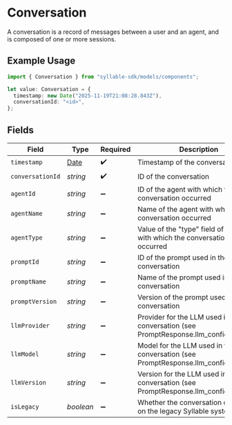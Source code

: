 # Conversation

A conversation is a record of messages between a user and an agent, and is composed of one or
more sessions.

## Example Usage

```typescript
import { Conversation } from "syllable-sdk/models/components";

let value: Conversation = {
  timestamp: new Date("2025-11-19T21:08:28.843Z"),
  conversationId: "<id>",
};
```

## Fields

| Field                                                                                         | Type                                                                                          | Required                                                                                      | Description                                                                                   |
| --------------------------------------------------------------------------------------------- | --------------------------------------------------------------------------------------------- | --------------------------------------------------------------------------------------------- | --------------------------------------------------------------------------------------------- |
| `timestamp`                                                                                   | [Date](https://developer.mozilla.org/en-US/docs/Web/JavaScript/Reference/Global_Objects/Date) | :heavy_check_mark:                                                                            | Timestamp of the conversation                                                                 |
| `conversationId`                                                                              | *string*                                                                                      | :heavy_check_mark:                                                                            | ID of the conversation                                                                        |
| `agentId`                                                                                     | *string*                                                                                      | :heavy_minus_sign:                                                                            | ID of the agent with which the conversation occurred                                          |
| `agentName`                                                                                   | *string*                                                                                      | :heavy_minus_sign:                                                                            | Name of the agent with which the conversation occurred                                        |
| `agentType`                                                                                   | *string*                                                                                      | :heavy_minus_sign:                                                                            | Value of the "type" field of the agent with which the conversation occurred                   |
| `promptId`                                                                                    | *string*                                                                                      | :heavy_minus_sign:                                                                            | ID of the prompt used in the conversation                                                     |
| `promptName`                                                                                  | *string*                                                                                      | :heavy_minus_sign:                                                                            | Name of the prompt used in the conversation                                                   |
| `promptVersion`                                                                               | *string*                                                                                      | :heavy_minus_sign:                                                                            | Version of the prompt used in the conversation                                                |
| `llmProvider`                                                                                 | *string*                                                                                      | :heavy_minus_sign:                                                                            | Provider for the LLM used in the conversation (see PromptResponse.llm_config.provider)        |
| `llmModel`                                                                                    | *string*                                                                                      | :heavy_minus_sign:                                                                            | Model for the LLM used in the conversation (see PromptResponse.llm_config.model)              |
| `llmVersion`                                                                                  | *string*                                                                                      | :heavy_minus_sign:                                                                            | Version for the LLM used in the conversation (see PromptResponse.llm_config.version)          |
| `isLegacy`                                                                                    | *boolean*                                                                                     | :heavy_minus_sign:                                                                            | Whether the conversation occurred on the legacy Syllable system                               |
